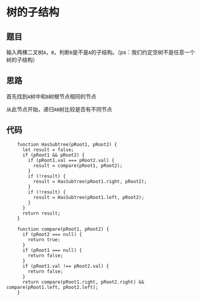 # 树的子结构

## 题目

输入两棵二叉树`A`，`B`，判断`B`是不是`A`的子结构。（ps：我们约定空树不是任意一个树的子结构）

## 思路

首先找到`A`树中和`B`树根节点相同的节点

从此节点开始，递归`AB`树比较是否有不同节点

## 代码

```
    function HasSubtree(pRoot1, pRoot2) {
      let result = false;
      if (pRoot1 && pRoot2) {
        if (pRoot1.val === pRoot2.val) {
          result = compare(pRoot1, pRoot2);
        }
        if (!result) {
          result = HasSubtree(pRoot1.right, pRoot2);
        }
        if (!result) {
          result = HasSubtree(pRoot1.left, pRoot2);
        }
      }
      return result;
    }

    function compare(pRoot1, pRoot2) {
      if (pRoot2 === null) {
        return true;
      }
      if (pRoot1 === null) {
        return false;
      }
      if (pRoot1.val !== pRoot2.val) {
        return false;
      }
      return compare(pRoot1.right, pRoot2.right) && compare(pRoot1.left, pRoot2.left);
    }
```
